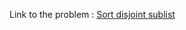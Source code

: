Link to the problem : [Sort disjoint sublist](https://www.rosettacode.org/wiki/Sort_disjoint_sublist)
